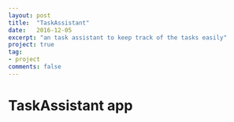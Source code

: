 ```yaml
---
layout: post
title:  "TaskAssistant"
date:   2016-12-05
excerpt: "an task assistant to keep track of the tasks easily"
project: true
tag:
- project
comments: false
---
```

# TaskAssistant app

